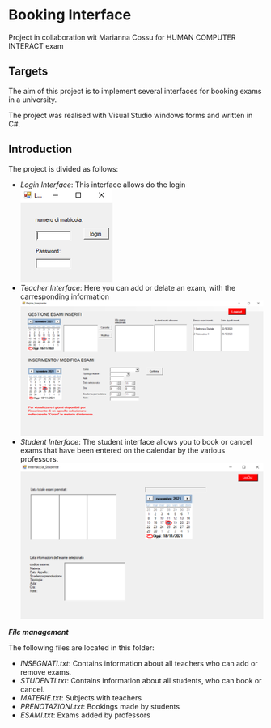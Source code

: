 <b><h1>Booking Interface</h1></b>

Project in collaboration wit Marianna Cossu for HUMAN COMPUTER INTERACT exam


<b><h2>Targets</h2></b>

The aim of this project is to implement several interfaces for booking exams in a university.

The project was realised with Visual Studio windows forms and written in C#.

<b><h2>Introduction</h2></b>

The project is divided as follows: 

-   *Login Interface*: This interface allows do the login
![Class Diagram](Media/Login_interface.PNG)
-   *Teacher Interface*:  Here you can add or delate an exam, with the carresponding information
![Class Diagram](Media/Teacher_interface.PNG)
-   *Student Interface*: The student interface allows you to book or cancel exams that have been entered on the calendar by the various professors.
![Class Diagram](Media/Students_interface.PNG)

***File management***

The following files are located in this folder:
-   *INSEGNATI.txt*: Contains information about all teachers who can add or remove exams.
-   *STUDENTI.txt*: Contains information about all students, who can book or cancel.
-   *MATERIE.txt*: Subjects with teachers 
-   *PRENOTAZIONI.txt*: Bookings made by students 
-   *ESAMI.txt*: Exams added by professors 